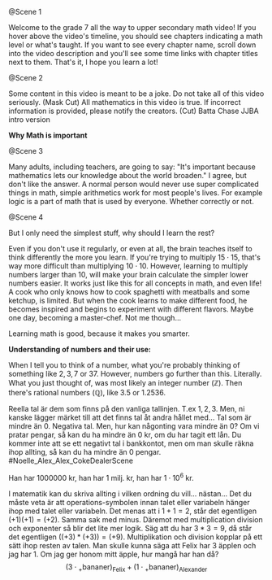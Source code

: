 @Scene 1

Welcome to the grade 7 all the way to upper secondary math video! If you hover above the video's timeline, you should see chapters indicating a math level or what's taught. If you want to see every chapter name, scroll down into the video description and you'll see some time links with chapter titles next to them. That's it, I hope you learn a lot!

@Scene 2

Some content in this video is meant to be a joke.
Do not take all of this video seriously.
(Mask Cut)
All mathematics in this video is true.
If incorrect information is provided, please notify the creators.
(Cut)
Batta Chase JJBA intro version

**Why Math is important**

@Scene 3

Many adults, including teachers, are going to say: "It's important because mathematics lets our knowledge about the world broaden." I agree, but don't like the answer.
A normal person would never use super complicated things in math, simple arithmetics work for most people's lives. For example logic is a part of math that is used by everyone. Whether correctly or not.

@Scene 4

But I only need the simplest stuff, why should I learn the rest?

Even if you don't use it regularly, or even at all, the brain teaches itself to think differently the more you learn. If you're trying to multiply $15 \cdot 15$, that's way more difficult than multiplying $10 \cdot 10$. However, learning to multiply numbers larger than $10$, will make your brain calculate the simpler lower numbers easier. It works just like this for all concepts in math, and even life! A cook who only knows how to cook spaghetti with meatballs and some ketchup, is limited. But when the cook learns to make different food, he becomes inspired and begins to experiment with different flavors. Maybe one day, becoming a master-chef. Not me though...

Learning math is good, because it makes you smarter.

**Understanding of numbers and their use:**

When I tell you to think of a number, what you're probably thinking of something like $2, 3, 7$ or $37$. However, numbers go further than this. Literally.
What you just thought of, was most likely an integer number ($\mathbb{Z}$).
Then there's rational numbers ($\mathbb{Q}$), like $3.5$ or $1.2536$.


 Reella tal är dem som finns på den vanliga tallinjen. T.ex $1, 2, 3$. Men, ni kanske lägger märket till att det finns tal åt andra hållet med... Tal som är mindre än $0$. Negativa tal. Men, hur kan någonting vara mindre än $0$? Om vi pratar pengar, så kan du ha mindre än $0$ kr, om du har tagit ett lån. Du kommer inte att se ett  negativt tal i bankkontot, men om man skulle räkna ihop allting, så kan du ha mindre än $0$ pengar. #Noelle_Alex_Alex_CokeDealerScene

Han har $1000000$ kr, han har 1 milj. kr, han har $1 \cdot 10^6$ kr.

I matematik kan du skriva allting i vilken ordning du vill... nästan...
Det du måste veta är att operations-symbolen innan talet eller variabeln hänger ihop med talet eller variabeln. Det menas att i $1 + 1 = 2$, står det egentligen $(+1) (+1) = (+2)$.
Samma sak med minus. Däremot med multiplication division och exponenter så blir det lite mer logik. Säg att du har $3 * 3 = 9$, då står det egentligen $((+3) * (+3)) = (+9)$.
Multiplikation och division kopplar på ett sätt ihop resten av talen.
Man skulle kunna säga att Felix har 3 äpplen och jag har 1. Om jag ger honom mitt äpple, hur mangå har han då?
$$(3 \cdot {}_+\text{bananer})_{\text{Felix}} + (1 \cdot {}_+\text{bananer})_{\text{Alexander}}$$
